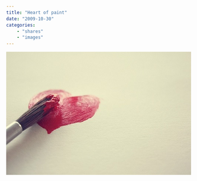 ```yaml
---
title: "Heart of paint"
date: "2009-10-30"
categories:
    - "shares"
    - "images"
---
```


![](tumblr_krh26kecpa1qztsrto1_500.jpg "(via [gatekeeper](http://gatekeeper.tumblr.com/))")
